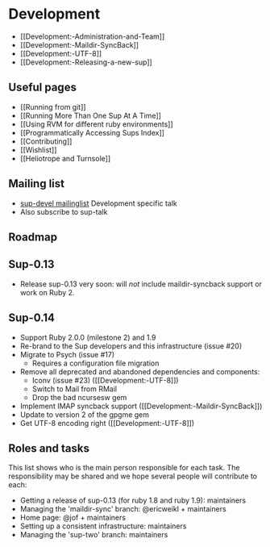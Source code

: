 # Development

* [[Development:-Administration-and-Team]]
* [[Development:-Maildir-SyncBack]]
* [[Development:-UTF-8]]
* [[Development:-Releasing-a-new-sup]]

## Useful pages

* [[Running from git]]
* [[Running More Than One Sup At A Time]]
* [[Using RVM for different ruby environments]]
* [[Programmatically Accessing Sups Index]]
* [[Contributing]]
* [[Wishlist]]
* [[Heliotrope and Turnsole]]

## Mailing list
* [sup-devel mailinglist](http://rubyforge.org/pipermail/sup-devel/) Development specific talk
* Also subscribe to sup-talk

## Roadmap

## Sup-0.13
* Release sup-0.13 very soon: will _not_ include maildir-syncback support or work on Ruby 2.

## Sup-0.14
* Support Ruby 2.0.0 (milestone 2) and 1.9
* Re-brand to the Sup developers and this infrastructure (issue #20)
* Migrate to Psych (issue #17)
  * Requires a configuration file migration
* Remove all deprecated and abandoned dependencies and components:
  * Iconv (issue #23) ([[Development:-UTF-8]])
  * Switch to Mail from RMail
  * Drop the bad ncursesw gem
* Implement IMAP syncback support ([[Development:-Maildir-SyncBack]])
* Update to version 2 of the gpgme gem
* Get UTF-8 encoding right ([[Development:-UTF-8]])

## Roles and tasks
This list shows who is the main person responsible for each task. The responsibility may be shared and we hope several people will contribute to each:

- Getting a release of sup-0.13 (for ruby 1.8 and ruby 1.9): maintainers
- Managing the 'maildir-sync' branch: @ericweikl + maintainers
- Home page: @jof + maintainers
- Setting up a consistent infrastructure: maintainers
- Managing the 'sup-two' branch: maintainers
